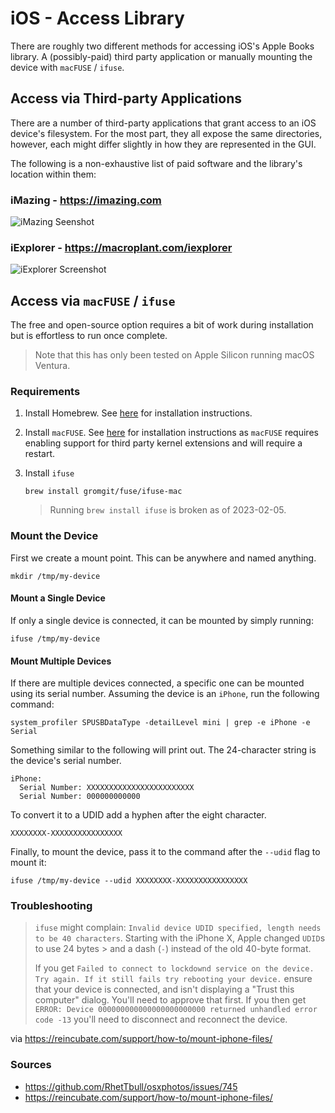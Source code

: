 # iOS - Access Library

There are roughly two different methods for accessing iOS's Apple Books library. A (possibly-paid)
third party application or manually mounting the device with `macFUSE` / `ifuse`.

## Access via Third-party Applications

There are a number of third-party applications that grant access to an iOS device's filesystem. For
the most part, they all expose the same directories, however, each might differ slightly in how they
are represented in the GUI.

The following is a non-exhaustive list of paid software and the library's location within them:

### iMazing - <https://imazing.com>

![iMazing Seenshot][screenshot-imazing]

### iExplorer - <https://macroplant.com/iexplorer>

![iExplorer Screenshot][screenshot-iexplorer]

## Access via `macFUSE` / `ifuse`

The free and open-source option requires a bit of work during installation but is effortless to run
once complete.

> <i class="fa fa-info-circle"></i> Note that this has only been tested on Apple Silicon running
> macOS Ventura.

### Requirements

1. Install Homebrew. See [here][homebrew] for installation instructions.

2. Install `macFUSE`. See [here][macfuse] for installation instructions as `macFUSE` requires
   enabling support for third party kernel extensions and will require a restart.

3. Install `ifuse`

   ```shell
   brew install gromgit/fuse/ifuse-mac
   ```

   > <i class="fa fa-info-circle"></i> Running `brew install ifuse` is broken as of 2023-02-05.

### Mount the Device

First we create a mount point. This can be anywhere and named anything.

```shell
mkdir /tmp/my-device
```

#### Mount a Single Device

If only a single device is connected, it can be mounted by simply running:

```shell
ifuse /tmp/my-device
```

#### Mount Multiple Devices

If there are multiple devices connected, a specific one can be mounted using its serial number.
Assuming the device is an `iPhone`, run the following command:

<!-- TODO: Verify this works with other devices too. -->

```shell
system_profiler SPUSBDataType -detailLevel mini | grep -e iPhone -e Serial
```

Something similar to the following will print out. The 24-character string is the device's serial
number.

```plaintext
iPhone:
  Serial Number: XXXXXXXXXXXXXXXXXXXXXXXX
  Serial Number: 000000000000
```

To convert it to a UDID add a hyphen after the eight character.

```plaintext
XXXXXXXX-XXXXXXXXXXXXXXXX
```

Finally, to mount the device, pass it to the command after the `--udid` flag to mount it:

```shell
ifuse /tmp/my-device --udid XXXXXXXX-XXXXXXXXXXXXXXXX
```

### Troubleshooting

> `ifuse` might complain: `Invalid device UDID specified, length needs to be 40 characters`.
> Starting with the iPhone X, Apple changed `UDID`s to use 24 bytes > and a dash (`-`) instead of
> the old 40-byte format.
>
> If you get `Failed to connect to lockdownd service on the device. Try again. If it still
fails try rebooting your device.` ensure that your device is connected, and isn't displaying a
> "Trust this computer" dialog. You'll need to approve that first. If you then get
> `ERROR: Device 000000000000000000000000 returned unhandled error code -13` you'll need to
> disconnect and reconnect the device.

via <https://reincubate.com/support/how-to/mount-iphone-files/>

### Sources

- <https://github.com/RhetTbull/osxphotos/issues/745>
- <https://reincubate.com/support/how-to/mount-iphone-files/>

[homebrew]: https://brew.sh/
[macfuse]: https://github.com/macfuse/macfuse/wiki/Getting-Started
[screenshot-imazing]: /images/imazing.png
[screenshot-iexplorer]: /images/iexplorer.png
